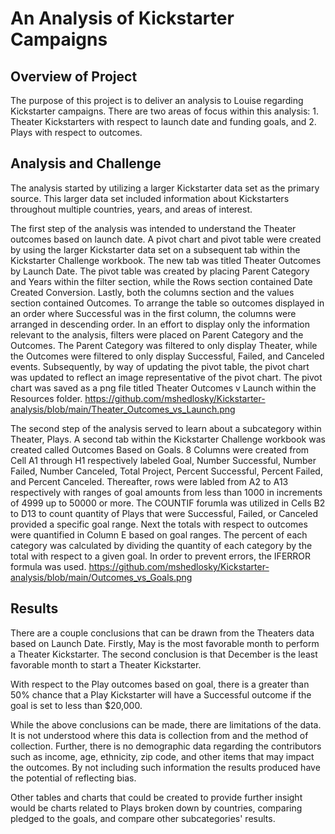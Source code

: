 # An Analysis of Kickstarter Campaigns
## Overview of Project
The purpose of this project is to deliver an analysis to Louise regarding Kickstarter campaigns. There are two areas of focus within this analysis: 1. Theater Kickstarters with respect to launch date and funding goals, and 2. Plays with respect to outcomes. 
## Analysis and Challenge
The analysis started by utilizing a larger Kickstarter data set as the primary source. This larger data set included information about Kickstarters throughout multiple countries, years, and areas of interest.

The first step of the analysis was intended to understand the Theater outcomes based on launch date. A pivot chart and pivot table were created by using the larger Kickstarter data set on a subsequent tab within the Kickstarter Challenge workbook. The new tab was titled Theater Outcomes by Launch Date. The pivot table was created by placing Parent Category and Years within the filter section, while the Rows section contained Date Created Conversion. Lastly, both the columns section and the values section contained Outcomes. To arrange the table so outcomes displayed in an order where Successful was in the first column, the columns were arranged in descending order. In an effort to display only the information relevant to the analysis, filters were placed on Parent Category and the Outcomes. The Parent Category was filtered to only display Theater, while the Outcomes were filtered to only display Successful, Failed, and Canceled events. Subsequently, by way of updating the pivot table, the pivot chart was updated to reflect an image representative of the pivot chart. The pivot chart was saved as a png file titled Theater Outcomes v Launch within the Resources folder.
https://github.com/mshedlosky/Kickstarter-analysis/blob/main/Theater_Outcomes_vs_Launch.png

The second step of the analysis served to learn about a subcategory within Theater, Plays. A second tab within the Kickstarter Challenge workbook was created called Outcomes Based on Goals. 8 Columns were created from Cell A1 through H1 respectively labeled Goal, Number Successful, Number Failed, Number Canceled, Total Project, Percent Successful, Percent Failed, and Percent Canceled. Thereafter, rows were labled from A2 to A13 respectively with ranges of goal amounts from less than 1000 in increments of 4999 up to 50000 or more. The COUNTIF forumla was utilized in Cells B2 to D13 to count quantity of Plays that were Successful, Failed, or Canceled provided a specific goal range. Next the totals with respect to outcomes were quantified in Column E based on goal ranges. The percent of each category was calculated by dividing the quantity of each category by the total with respect to a given goal. In order to prevent errors, the IFERROR formula was used.
https://github.com/mshedlosky/Kickstarter-analysis/blob/main/Outcomes_vs_Goals.png

## Results
There are a couple conclusions that can be drawn from the Theaters data based on Launch Date. Firstly, May is the most favorable month to perform a Theater Kickstarter. The second conclusion is that December is the least favorable month to start a Theater Kickstarter.

With respect to the Play outcomes based on goal, there is a greater than 50% chance that a Play Kickstarter will have a Successful outcome if the goal is set to less than $20,000.

While the above conclusions can be made, there are limitations of the data. It is not understood where this data is collection from and the method of collection. Further, there is no demographic data regarding the contributors such as income, age, ethnicity, zip code, and other items that may impact the outcomes. By not including such information the results produced have the potential of reflecting bias. 

Other tables and charts that could be created to provide further insight would be charts related to Plays broken down by countries, comparing pledged to the goals, and compare other subcategories' results.

